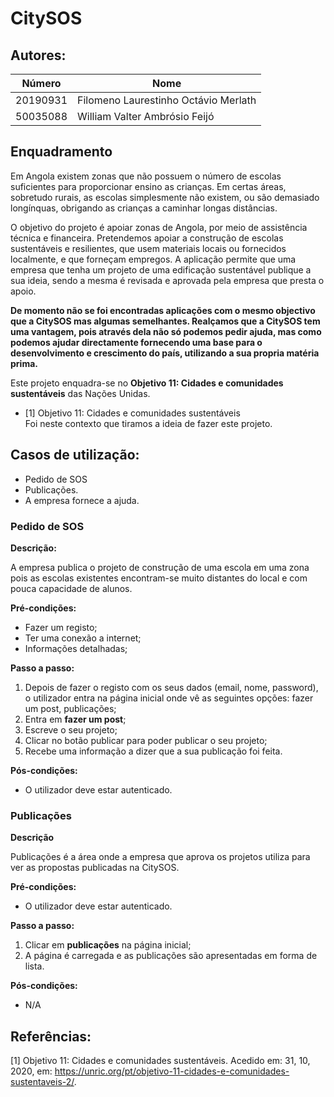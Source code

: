 # **CitySOS**

## **Autores:**
Número | Nome
------ | ----
20190931 | Filomeno Laurestinho Octávio Merlath
50035088 |	William Valter Ambrósio Feijó

## **Enquadramento**

Em Angola existem zonas que não possuem o número de escolas suficientes para proporcionar ensino as crianças. Em certas áreas, sobretudo rurais, as escolas simplesmente não existem, ou são demasiado longínquas, obrigando as crianças a caminhar longas distâncias.

O objetivo do projeto é apoiar zonas de Angola, por meio de assistência técnica e financeira. Pretendemos apoiar a construção de escolas sustentáveis e resilientes, que usem materiais locais ou fornecidos localmente, e que forneçam empregos. A aplicação permite que uma empresa que tenha um projeto de uma edificação sustentável publique a sua ideia, sendo a mesma é revisada e aprovada pela empresa que presta o apoio.

 **De momento não se foi encontradas aplicações com o mesmo objectivo que a CitySOS mas algumas semelhantes. Realçamos que a CitySOS tem uma vantagem, pois através dela não só podemos pedir ajuda, mas como podemos ajudar directamente fornecendo uma base para o desenvolvimento e crescimento do país, utilizando a sua propria matéria prima.**

Este projeto enquadra-se no **Objetivo 11: Cidades e comunidades sustentáveis** das Nações Unidas.

* [1] Objetivo 11: Cidades e comunidades sustentáveis  
Foi neste contexto que tiramos a ideia de fazer este projeto.

## **Casos de utilização:**

* Pedido de SOS
* Publicações.
* A empresa fornece a ajuda.

### **Pedido de SOS**

**Descrição:** 

A empresa publica o projeto de construção de uma escola em uma zona pois as escolas existentes encontram-se muito distantes do local e com pouca capacidade de alunos.

**Pré-condições:**

* Fazer um registo;  
* Ter uma conexão a internet;
* Informações detalhadas;

**Passo a passo:**
1. Depois de fazer o registo com os seus dados (email, nome, password), o utilizador entra na página inicial onde vê as seguintes opções: fazer um post, publicações;
2. Entra em **fazer um post**;
3. Escreve o seu projeto;
4. Clicar no botão publicar para poder publicar o seu projeto;
5. Recebe uma informação a dizer que a sua publicação foi feita.

**Pós-condições:**

* O utilizador deve estar autenticado.

### **Publicações**

**Descrição**

Publicações é a área onde a empresa que aprova os projetos utiliza para ver as propostas publicadas na CitySOS.

**Pré-condições:**

* O utilizador deve estar autenticado.

**Passo a passo:**

1. Clicar em **publicações** na página inicial;
2. A página é carregada e as publicações são apresentadas em forma de lista.

**Pós-condições:**

* N/A

## **Referências:**

[1] Objetivo 11: Cidades e comunidades sustentáveis. Acedido em: 31, 10, 2020, em: https://unric.org/pt/objetivo-11-cidades-e-comunidades-sustentaveis-2/.
